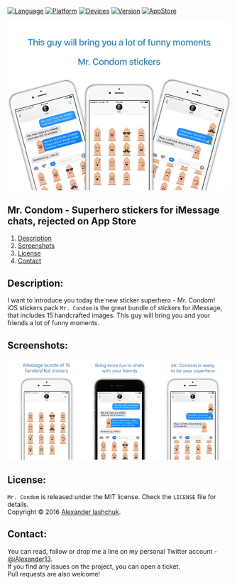 [![Language](https://img.shields.io/badge/Swift-3.0-orange.svg?style=flat)](#)
[![Platform](https://img.shields.io/badge/iOS-10.0-lightgray.svg?style=flat)](#)
[![Devices](https://img.shields.io/badge/Devices-iMessage_on_iPhone_and_iPad-green.svg?style=flat)](#)
[![Version](https://img.shields.io/badge/App_version-1.0-blue.svg?style=flat)](#)
[![AppStore](https://img.shields.io/badge/App_Store-Rejected-red.svg?style=flat)](#)

[![Mr. Condom - iMessage Superhero Funny Stickers](https://raw.githubusercontent.com/iAlexander/MrCondom/master/Header.jpg)](https://ialexander.me/2h1Sa63)

## Mr. Condom - Superhero stickers for iMessage chats, rejected on App Store
1. [Description](#description)
2. [Screenshots](#screenshots)
3. [License](#license)
4. [Contact](#contact)

## <a name="description">Description:</a>

I want to introduce you today the new sticker superhero - Mr. Condom!  
iOS stickers pack ```Mr. Condom``` is the great bundle of stickers for iMessage, that includes 15 handcrafted images. This guy will bring you and your friends a lot of funny moments.

## <a name="screenshots">Screenshots:</a>

[![Mr. Condom - iMessage Superhero Funny Stickers](https://raw.githubusercontent.com/iAlexander/MrCondom/master/Screenshots.jpg)](https://ialexander.me/2h1Sa63)

## <a name="license">License:</a>

```Mr. Condom``` is released under the MIT license. Check the ```LICENSE``` file for details.  
Copyright © 2016 <a href="https://iashchuk.com">Alexander Iashchuk</a>.

## <a name="contact">Contact:</a>

You can read, follow or drop me a line on my personal Twitter account - [@iAlexander13](https://twitter.com/iAlexander13).  
If you find any issues on the project, you can open a ticket.  
Pull requests are also welcome!
